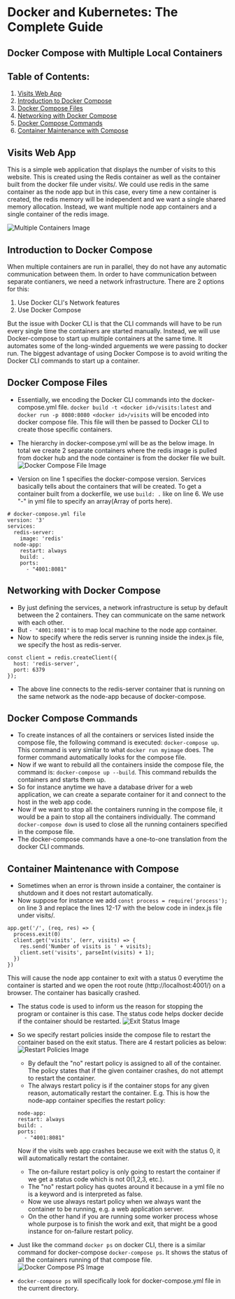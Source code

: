 # Docker and Kubernetes: The Complete Guide
## Docker Compose with Multiple Local Containers

## Table of Contents:
1. [Visits Web App](#VisitsWebApp)
2. [Introduction to Docker Compose](#IntroDockerCompose)
3. [Docker Compose Files](#DockerComposeFiles)
4. [Networking with Docker Compose](#NetworkingDockerCompose)
5. [Docker Compose Commands](#DockerComposeCommands)
6. [Container Maintenance with Compose](#DockerComposeMaintenance)

## Visits Web App <a name="VisitsWebApp"></a>

This is a simple web application that displays the number of visits to this website. This is created using the Redis container as well as the container built from the docker file under visits/. We could use redis in the same container as the node app but in this case, every time a new container is created, the redis memory will be independent and we want a single shared memory allocation. Instead, we want multiple node app containers and a single container of the redis image.

![Multiple Containers Image](./Images/multipleContainersImage5.png)

## Introduction to Docker Compose <a name="IntroDockerCompose"></a>

When multiple containers are run in parallel, they do not have any automatic communication between them. In order to have communication between separate contianers, we need a network infrastructure. There are 2 options for this:
1. Use Docker CLI's Network features
2. Use Docker Compose

But the issue with Docker CLI is that the CLI commands will have to be run every single time the containers are started manually.
Instead, we will use Docker-compose to start up multiple containers at the same time. It automates some of the long-winded arguements we were passing to docker run.
The biggest advantage of using Docker Compose is to avoid writing the Docker CLI commands to start up a container.

## Docker Compose Files <a name="DockerComposeFiles"></a>

- Essentially, we encoding the Docker CLI commands into the docker-compose.yml file.
`docker build -t <docker id>/visits:latest` and `docker run -p 8080:8080 <docker id>/visits` will be encoded into docker compose file. This file will then be passed to Docker CLI to create those specific containers.
- The hierarchy in docker-compose.yml will be as the below image. In total we create 2 separate containers where the redis image is pulled from docker hub and the node container is from the docker file we built.
![Docker Compose File Image](./Images/dockerComposeFileImage5.png)

- Version on line 1 specifies the docker-compose version. Services basically tells about the containers that will be created. To get a container built from a dockerfile, we use `build: .` like on line 6. We use "-" in yml file to specify an array(Array of ports here).
```
# docker-compose.yml file
version: '3'
services:
  redis-server:
    image: 'redis'
  node-app:
    restart: always
    build: .
    ports:
      - "4001:8081"

```

## Networking with Docker Compose <a name="NetworkingDockerCompose"></a>

- By just defining the services, a network infrastructure is setup by default between the 2 containers. They can communicate on the same network with each other.
- But `- "4001:8081"` is to map local machine to the node app container.
- Now to specify where the redis server is running inside the index.js file, we specify the host as redis-server.
```
const client = redis.createClient({
  host: 'redis-server',
  port: 6379
});
```
- The above line connects to the redis-server container that is running on the same network as the node-app because of docker-compose.

## Docker Compose Commands <a name="DockerComposeCommands"></a>

- To create instances of all the containers or services listed inside the compose file, the following command is executed: `docker-compose up`. This command is very similar to what `docker run myimage` does. The former command automatically looks for the compose file.
- Now if we want to rebuild all the containers inside the compose file, the command is: `docker-compose up --build`. This command rebuilds the containers and starts them up.
- So for instance anytime we have a database driver for a web application, we can create a separate container for it and connect to the host in the web app code.
- Now if we want to stop all the containers running in the compose file, it would be a pain to stop all the containers individually. The command `docker-compose down` is used to close all the running containers specified in the compose file.
- The docker-compose commands have a one-to-one translation from the docker CLI commands.

## Container Maintenance with Compose <a name="DockerComposeMaintenance"></a>

- Sometimes when an error is thrown inside a container, the container is shutdown and it does not restart automatically.
- Now suppose for instance we add `const process = require('process');` on line 3 and replace the lines 12-17 with the below code in index.js file under visits/.
```
app.get('/', (req, res) => {
  process.exit(0)
  client.get('visits', (err, visits) => {
    res.send('Number of visits is ' + visits);
    client.set('visits', parseInt(visits) + 1);
  })
})
```
This will cause the node app container to exit with a status 0 everytime the container is started and we open the root route (http://localhost:4001/) on a browser. The container has basically crashed.
- The status code is used to inform us the reason for stopping the program or container is this case. The status code helps docker decide if the container should be restarted.
![Exit Status Image](./Images/exitStatusImage5.png)

- So we specify restart policies inside the compose file to restart the container based on the exit status. There are 4 restart policies as below:
![Restart Policies Image](./Images/restartPoliciesImage5.png)

    - By default the "no" restart policy is assigned to    all of the container. The policy states that if the given container crashes, do not attempt to restart the container.
    - The always restart policy is if the container stops for any given reason, automatically restart the container.
    E.g. This is how the node-app container specifies the restart policy:
    ```
    node-app:
    restart: always
    build: .
    ports:
      - "4001:8081"
    ```
    Now if the visits web app crashes because we exit with the status 0, it will automatically restart the container.
    - The on-failure restart policy is only going to restart the container if we get a status code which is not 0(1,2,3, etc.).
    - The "no" restart policy has quotes around it because in a yml file no is a keyword and is interpreted as false.
    - Now we use always restart policy when we always want the container to be running, e.g. a web application server.
    - On the other hand if you are running some worker process whose whole purpose is to finish the work and exit, that might be a good instance for on-failure restart policy.
- Just like the command `docker ps` on docker CLI, there is a similar command for docker-compose `docker-compose ps`. It shows the status of all the containers running of that compose file.
![Docker Compose PS Image](./Images/dockerComposePSImage5.png)

- `docker-compose ps` will specifically look for docker-compose.yml file in the current directory.
